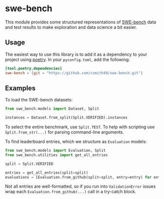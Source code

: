 # swe-bench

This module provides some structured representations of [SWE-bench](http://www.swebench.com) data and test results to make exploration and data science a bit easier.

## Usage

The easiest way to use this library is to add it as a dependency to your project using [poetry](). In your `pyconfig.toml`, add the following:

```toml
[tool.poetry.dependencies]
swe-bench = {git = "https://github.com/csmith49/swe-bench.git"}
```
## Examples

To load the SWE-bench datasets:

```python
from swe_bench.models import Dataset, Split

instances = Dataset.from_split(Split.VERIFIED).instances
```

To select the entire benchmark, use `Split.TEST`. To help with scripting use `Split.from_str(...)` for parsing command-line arguments.

To find leaderboard entries, which we structure as `Evaluation` models:

```python
from swe_bench.models import Evaluation, Split
from swe_bench.utilities import get_all_entries

split = Split.VERIFIED

entries = get_all_entries(split=split)
evaluations = [Evaluation.from_github(split=split, entry=entry) for entry in entries]
```

Not all entries are well-formatted, so if you run into `ValidationError` issues wrap each `Evaluation.from_github(...)` call in a try-catch block.
